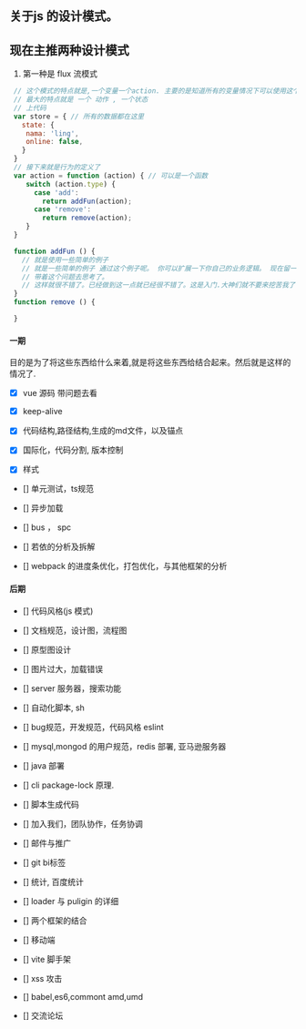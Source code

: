## 关于js 的设计模式。

## 现在主推两种设计模式

1. 第一种是 flux 流模式

```js
 // 这个模式的特点就是,一个变量一个action. 主要的是知道所有的变量情况下可以使用这个模式
 // 最大的特点就是 一个 动作 , 一个状态
 // 上代码
 var store = { // 所有的数据都在这里
   state: {
    nama: 'ling',
    online: false,
   }
 }
 // 接下来就是行为的定义了
 var action = function (action) { // 可以是一个函数
    switch (action.type) {
      case 'add': 
        return addFun(action);
      case 'remove': 
        return remove(action);
    }
 }

 function addFun () {
   // 就是使用一些简单的例子
   // 就是一些简单的例子 通过这个例子呢。 你可以扩展一下你自己的业务逻辑。 现在留一个作业题了
   // 带着这个问题去思考了。
   // 这样就很不错了。已经做到这一点就已经很不错了。这是入门.大神们就不要来挖苦我了
 }
 function remove () {

 }

```
#### 一期

目的是为了将这些东西给什么来着,就是将这些东西给结合起来。然后就是这样的情况了.

- [x] vue 源码 带问题去看

- [x] keep-alive

- [x] 代码结构,路径结构,生成的md文件，以及锚点

- [x] 国际化，代码分割, 版本控制

- [x] 样式

- [] 单元测试，ts规范

- [] 异步加载

- [] bus ， spc

- [] 若依的分析及拆解

- [] webpack 的进度条优化，打包优化，与其他框架的分析

#### 后期

- [] 代码风格(js 模式)

- [] 文档规范，设计图，流程图

- [] 原型图设计

- [] 图片过大，加载错误

- [] server 服务器，搜索功能

- [] 自动化脚本, sh

- [] bug规范，开发规范，代码风格 eslint

- [] mysql,mongod 的用户规范，redis 部署, 亚马逊服务器

- [] java 部署

- [] cli package-lock 原理.

- [] 脚本生成代码

- [] 加入我们，团队协作，任务协调

- [] 邮件与推广

- [] git bi标签

- [] 统计, 百度统计

- [] loader 与 puligin 的详细

- [] 两个框架的结合

- [] 移动端

- [] vite 脚手架

- [] xss 攻击

- [] babel,es6,commont amd,umd

- [] 交流论坛